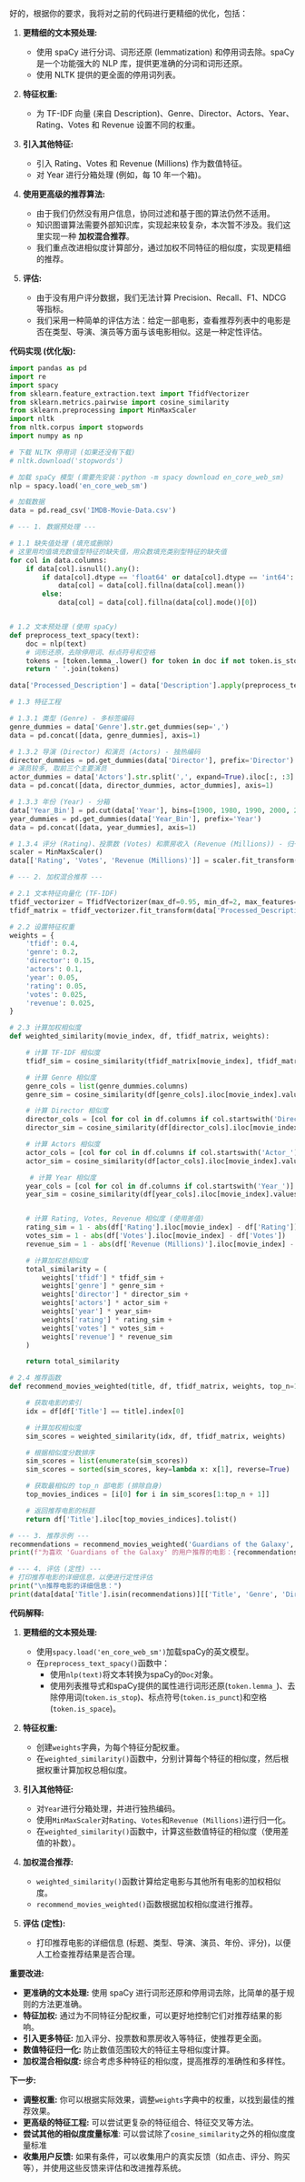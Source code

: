 好的，根据你的要求，我将对之前的代码进行更精细的优化，包括：

1.  **更精细的文本预处理:**
    *   使用 spaCy 进行分词、词形还原 (lemmatization) 和停用词去除。spaCy 是一个功能强大的 NLP 库，提供更准确的分词和词形还原。
    *   使用 NLTK 提供的更全面的停用词列表。

2.  **特征权重:**
    *   为 TF-IDF 向量 (来自 Description)、Genre、Director、Actors、Year、Rating、Votes 和 Revenue 设置不同的权重。

3.  **引入其他特征:**
    *   引入 Rating、Votes 和 Revenue (Millions) 作为数值特征。
    *   对 Year 进行分箱处理 (例如，每 10 年一个箱)。

4.  **使用更高级的推荐算法:**
    *   由于我们仍然没有用户信息，协同过滤和基于图的算法仍然不适用。
    *    知识图谱算法需要外部知识库，实现起来较复杂，本次暂不涉及。我们这里实现一种 **加权混合推荐**。
    *   我们重点改进相似度计算部分，通过加权不同特征的相似度，实现更精细的推荐。

5.  **评估:**
    *   由于没有用户评分数据，我们无法计算 Precision、Recall、F1、NDCG 等指标。
    *   我们采用一种简单的评估方法：给定一部电影，查看推荐列表中的电影是否在类型、导演、演员等方面与该电影相似。这是一种定性评估。

**代码实现 (优化版):**

```python
import pandas as pd
import re
import spacy
from sklearn.feature_extraction.text import TfidfVectorizer
from sklearn.metrics.pairwise import cosine_similarity
from sklearn.preprocessing import MinMaxScaler
import nltk
from nltk.corpus import stopwords
import numpy as np

# 下载 NLTK 停用词 (如果还没有下载)
# nltk.download('stopwords')

# 加载 spaCy 模型 (需要先安装：python -m spacy download en_core_web_sm)
nlp = spacy.load('en_core_web_sm')

# 加载数据
data = pd.read_csv('IMDB-Movie-Data.csv')

# --- 1. 数据预处理 ---

# 1.1 缺失值处理 (填充或删除)
# 这里用均值填充数值型特征的缺失值，用众数填充类别型特征的缺失值
for col in data.columns:
    if data[col].isnull().any():
        if data[col].dtype == 'float64' or data[col].dtype == 'int64':
            data[col] = data[col].fillna(data[col].mean())
        else:
            data[col] = data[col].fillna(data[col].mode()[0])


# 1.2 文本预处理 (使用 spaCy)
def preprocess_text_spacy(text):
    doc = nlp(text)
    # 词形还原，去除停用词、标点符号和空格
    tokens = [token.lemma_.lower() for token in doc if not token.is_stop and not token.is_punct and not token.is_space]
    return ' '.join(tokens)

data['Processed_Description'] = data['Description'].apply(preprocess_text_spacy)

# 1.3 特征工程

# 1.3.1 类型 (Genre) - 多标签编码
genre_dummies = data['Genre'].str.get_dummies(sep=',')
data = pd.concat([data, genre_dummies], axis=1)

# 1.3.2 导演 (Director) 和演员 (Actors) - 独热编码
director_dummies = pd.get_dummies(data['Director'], prefix='Director')
# 演员较多, 取前三个主要演员
actor_dummies = data['Actors'].str.split(',', expand=True).iloc[:, :3].apply(lambda x: x.str.strip()).stack().str.get_dummies().groupby(level=0).sum()
data = pd.concat([data, director_dummies, actor_dummies], axis=1)

# 1.3.3 年份 (Year) - 分箱
data['Year_Bin'] = pd.cut(data['Year'], bins=[1900, 1980, 1990, 2000, 2010, 2020], labels=['<1980', '1980s', '1990s', '2000s', '2010s'])
year_dummies = pd.get_dummies(data['Year_Bin'], prefix='Year')
data = pd.concat([data, year_dummies], axis=1)

# 1.3.4 评分 (Rating)、投票数 (Votes) 和票房收入 (Revenue (Millions)) - 归一化
scaler = MinMaxScaler()
data[['Rating', 'Votes', 'Revenue (Millions)']] = scaler.fit_transform(data[['Rating', 'Votes', 'Revenue (Millions)']])

# --- 2. 加权混合推荐 ---

# 2.1 文本特征向量化 (TF-IDF)
tfidf_vectorizer = TfidfVectorizer(max_df=0.95, min_df=2, max_features=5000)  # 增加 max_features
tfidf_matrix = tfidf_vectorizer.fit_transform(data['Processed_Description'])

# 2.2 设置特征权重
weights = {
    'tfidf': 0.4,
    'genre': 0.2,
    'director': 0.15,
    'actors': 0.1,
    'year': 0.05,
    'rating': 0.05,
    'votes': 0.025,
    'revenue': 0.025,
}

# 2.3 计算加权相似度
def weighted_similarity(movie_index, df, tfidf_matrix, weights):

    # 计算 TF-IDF 相似度
    tfidf_sim = cosine_similarity(tfidf_matrix[movie_index], tfidf_matrix).flatten()

    # 计算 Genre 相似度
    genre_cols = list(genre_dummies.columns)
    genre_sim = cosine_similarity(df[genre_cols].iloc[movie_index].values.reshape(1, -1), df[genre_cols]).flatten()

    # 计算 Director 相似度
    director_cols = [col for col in df.columns if col.startswith('Director_')]
    director_sim = cosine_similarity(df[director_cols].iloc[movie_index].values.reshape(1, -1), df[director_cols]).flatten() if director_cols else np.zeros(len(df))

    # 计算 Actors 相似度
    actor_cols = [col for col in df.columns if col.startswith('Actor_')]
    actor_sim = cosine_similarity(df[actor_cols].iloc[movie_index].values.reshape(1, -1), df[actor_cols]).flatten() if actor_cols else np.zeros(len(df))

     # 计算 Year 相似度
    year_cols = [col for col in df.columns if col.startswith('Year_')]
    year_sim = cosine_similarity(df[year_cols].iloc[movie_index].values.reshape(1, -1), df[year_cols]).flatten() if year_cols else np.zeros(len(df))


    # 计算 Rating, Votes, Revenue 相似度 (使用差值)
    rating_sim = 1 - abs(df['Rating'].iloc[movie_index] - df['Rating'])
    votes_sim = 1 - abs(df['Votes'].iloc[movie_index] - df['Votes'])
    revenue_sim = 1 - abs(df['Revenue (Millions)'].iloc[movie_index] - df['Revenue (Millions)'])

    # 计算加权总相似度
    total_similarity = (
        weights['tfidf'] * tfidf_sim +
        weights['genre'] * genre_sim +
        weights['director'] * director_sim +
        weights['actors'] * actor_sim +
        weights['year'] * year_sim+
        weights['rating'] * rating_sim +
        weights['votes'] * votes_sim +
        weights['revenue'] * revenue_sim
    )

    return total_similarity

# 2.4 推荐函数
def recommend_movies_weighted(title, df, tfidf_matrix, weights, top_n=10):

    # 获取电影的索引
    idx = df[df['Title'] == title].index[0]

    # 计算加权相似度
    sim_scores = weighted_similarity(idx, df, tfidf_matrix, weights)

    # 根据相似度分数排序
    sim_scores = list(enumerate(sim_scores))
    sim_scores = sorted(sim_scores, key=lambda x: x[1], reverse=True)

    # 获取最相似的 top_n 部电影 (排除自身)
    top_movies_indices = [i[0] for i in sim_scores[1:top_n + 1]]

    # 返回推荐电影的标题
    return df['Title'].iloc[top_movies_indices].tolist()

# --- 3. 推荐示例 ---
recommendations = recommend_movies_weighted('Guardians of the Galaxy', data, tfidf_matrix, weights)
print(f"为喜欢 'Guardians of the Galaxy' 的用户推荐的电影：{recommendations}")

# --- 4. 评估 (定性) ---
# 打印推荐电影的详细信息，以便进行定性评估
print("\n推荐电影的详细信息：")
print(data[data['Title'].isin(recommendations)][['Title', 'Genre', 'Director', 'Actors', 'Year', 'Rating']])
```

**代码解释:**

1.  **更精细的文本预处理:**
    *   使用`spacy.load('en_core_web_sm')`加载spaCy的英文模型。
    *   在`preprocess_text_spacy()`函数中：
        *   使用`nlp(text)`将文本转换为spaCy的`Doc`对象。
        *   使用列表推导式和spaCy提供的属性进行词形还原(`token.lemma_`)、去除停用词(`token.is_stop`)、标点符号(`token.is_punct`)和空格(`token.is_space`)。

2.  **特征权重:**
    *   创建`weights`字典，为每个特征分配权重。
    *   在`weighted_similarity()`函数中，分别计算每个特征的相似度，然后根据权重计算加权总相似度。

3.  **引入其他特征:**
    *   对`Year`进行分箱处理，并进行独热编码。
    *   使用`MinMaxScaler`对`Rating`、`Votes`和`Revenue (Millions)`进行归一化。
    *   在`weighted_similarity()`函数中，计算这些数值特征的相似度（使用差值的补数）。

4.  **加权混合推荐:**
    *   `weighted_similarity()`函数计算给定电影与其他所有电影的加权相似度。
    *   `recommend_movies_weighted()`函数根据加权相似度进行推荐。

5.  **评估 (定性):**
    *   打印推荐电影的详细信息 (标题、类型、导演、演员、年份、评分)，以便人工检查推荐结果是否合理。

**重要改进:**

*   **更准确的文本处理:** 使用 spaCy 进行词形还原和停用词去除，比简单的基于规则的方法更准确。
*   **特征加权:**  通过为不同特征分配权重，可以更好地控制它们对推荐结果的影响。
*   **引入更多特征:** 加入评分、投票数和票房收入等特征，使推荐更全面。
*   **数值特征归一化:**  防止数值范围较大的特征主导相似度计算。
*   **加权混合相似度:** 综合考虑多种特征的相似度，提高推荐的准确性和多样性。

**下一步:**

*   **调整权重:** 你可以根据实际效果，调整`weights`字典中的权重，以找到最佳的推荐效果。
*   **更高级的特征工程:** 可以尝试更复杂的特征组合、特征交叉等方法。
*  **尝试其他的相似度度量标准**: 可以尝试除了`cosine_similarity`之外的相似度度量标准
*   **收集用户反馈:** 如果有条件，可以收集用户的真实反馈（如点击、评分、购买等），并使用这些反馈来评估和改进推荐系统。
